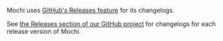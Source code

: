 Mochi uses [GitHub's Releases feature](https://github.com/blog/1547-release-your-software) for its changelogs.

See [the Releases section of our GitHub project](https://github.com/codeworksdev/mochi/releases) for changelogs for each release version of Mochi.
